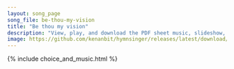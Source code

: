 ```yaml
---
layout: song_page
song_file: be-thou-my-vision
title: "Be thou my vision"
description: "View, play, and download the PDF sheet music, slideshow, and audio. Lyrics: Be thou my vision, O Lord of my heart; naught be all else to me save that thou art. Thou my best thought, by day or by night, waking or sleeping thy p... english theist 4part"
image: https://github.com/kenanbit/hymnsinger/releases/latest/download/be-thou-my-vision-trad.png
---
```


{% include choice_and_music.html %}
